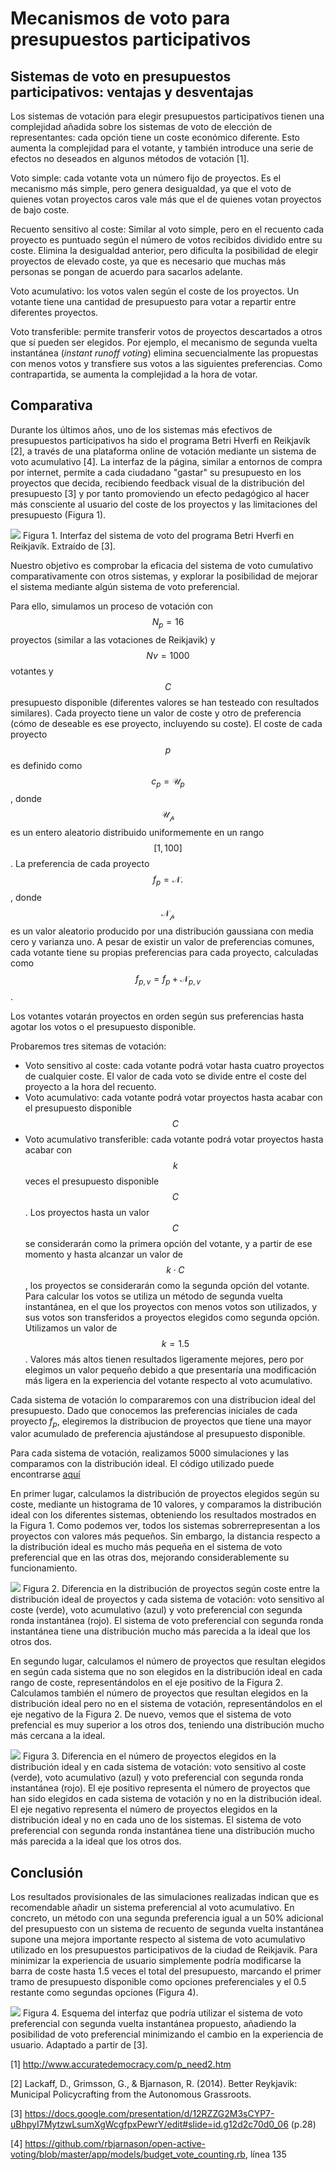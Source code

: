 

# Mecanismos de voto para presupuestos participativos


## Sistemas de voto en presupuestos participativos: ventajas y desventajas

Los sistemas de votación para elegir presupuestos participativos tienen una complejidad añadida sobre los sistemas de voto de elección de representantes: cada opción tiene un coste económico diferente. Esto aumenta la complejidad para el votante, y también introduce una serie de efectos no deseados en algunos métodos de votación [1].

Voto simple: cada votante vota un número fijo de proyectos. Es el mecanismo más simple, pero genera desigualdad, ya que el voto de quienes votan proyectos caros vale más que el de quienes votan proyectos de bajo coste.

Recuento sensitivo al coste: Similar al voto simple, pero en el recuento cada proyecto es puntuado según el número de votos recibidos dividido entre su coste. Elimina la desigualdad anterior, pero dificulta la posibilidad de elegir proyectos de elevado coste, ya que es necesario que muchas más personas se pongan de acuerdo para sacarlos adelante.

Voto acumulativo: los votos valen según el coste de los proyectos. Un votante tiene una cantidad de presupuesto para votar a repartir entre diferentes proyectos.

Voto transferible: permite transferir votos de proyectos descartados a otros que sí pueden ser elegidos. Por ejemplo, el mecanismo de segunda vuelta instantánea (*instant runoff voting*) elimina secuencialmente las propuestas con menos votos y transfiere sus votos a las siguientes preferencias. Como contrapartida, se aumenta la complejidad a la hora de votar.


## Comparativa

Durante los últimos años, uno de los sistemas más efectivos de presupuestos participativos ha sido el programa Betri Hverfi en Reikjavík [2], a través de una plataforma online de votación mediante un sistema de voto acumulativo [4]. La interfaz de la página, similar a entornos de compra por internet, permite a cada ciudadano "gastar" su presupuesto en los proyectos que decida, recibiendo feedback visual de la distribución del presupuesto [3] y por tanto promoviendo un efecto pedagógico al hacer más consciente al usuario del coste de los proyectos y las limitaciones del presupuesto (Figura 1).


![](PB-Reykjavik.png)
Figura 1. Interfaz del sistema de voto del programa Betri Hverfi en Reikjavík. Extraído de [3].

Nuestro objetivo es comprobar la eficacia del sistema de voto cumulativo comparativamente con otros sistemas, y explorar la posibilidad de mejorar el sistema mediante algún sistema de voto preferencial.

Para ello, simulamos un proceso de votación con $$N_p=16$$ proyectos (similar a las votaciones de Reikjavik) y $$Nv=1000$$ votantes y $$C$$ presupuesto disponible (diferentes valores se han testeado con resultados similares). Cada proyecto tiene un valor de coste y otro de preferencia (cómo de deseable es ese proyecto, incluyendo su coste). El coste de cada proyecto $$p$$ es definido como $$c_p=\mathcal{U}_p$$, donde $$\mathcal{U_p}$$ es un entero aleatorio distribuido uniformemente en un rango $$[1,100]$$. La preferencia de cada proyecto $$f_p = \mathcal{N}.$$, donde $$\mathcal{N_p}$$ es un valor aleatorio producido por una distribución gaussiana con media cero y varianza uno.
A pesar de existir un valor de preferencias comunes, cada votante tiene su propias preferencias para cada proyecto, calculadas como $$f_{p,v} = f_p + \mathcal{N}_{p,v}$$.

Los votantes votarán proyectos en orden según sus preferencias hasta agotar los votos o el presupuesto disponible.

Probaremos tres sitemas de votación:
* Voto sensitivo al coste: cada votante podrá votar hasta cuatro proyectos de cualquier coste. El valor de cada voto se divide entre el coste del proyecto a la hora del recuento.
* Voto acumulativo: cada votante podrá votar proyectos hasta acabar con el presupuesto disponible $$C$$
* Voto acumulativo transferible: cada votante podrá votar proyectos hasta acabar con $$k$$ veces el presupuesto disponible $$C$$. Los proyectos hasta un valor $$C$$ se considerarán como la primera opción del votante, y a partir de ese momento y hasta alcanzar un valor de $$k\cdot C$$, los proyectos se considerarán como la segunda opción del votante. Para calcular los votos se utiliza un método de segunda vuelta instantánea, en el que los proyectos con menos votos son utilizados, y sus votos son transferidos a proyectos elegidos como segunda opción. Utilizamos un valor de $$k=1.5$$. Valores más altos tienen resultados ligeramente mejores, pero por elegimos un valor pequeño debido a que presentaría una modificación más ligera en la experiencia del votante respecto al voto acumulativo.

Cada sistema de votación lo compararemos con una distribucion ideal del presupuesto. Dado que conocemos las preferencias iniciales de cada proyecto $f_p$, elegiremos la distribucion de proyectos que tiene una mayor valor acumulado de preferencia ajustándose al presupuesto disponible.

Para cada sistema de votación, realizamos 5000 simulaciones y las comparamos con la distribución ideal. El código utilizado puede encontrarse [aquí](https://github.com/MiguelAguilera/mecanismos-gobierno-participativo/blob/master/code/participative-budgeting)

En primer lugar, calculamos la distribución de proyectos elegidos según su coste, mediante un histograma de 10 valores, y comparamos la distribución ideal con los diferentes sistemas, obteniendo los resultados mostrados en la Figura  1. Como podemos ver, todos los sistemas sobrerrepresentan a los proyectos con valores más pequeños. Sin embargo, la distancia respecto a la distribución ideal es mucho más pequeña en el sistema de voto preferencial que en las otras dos, mejorando considerablemente su funcionamiento.


![](mean-difference-from-ideal-cost-distribution.png)
Figura 2. Diferencia en la distribución de proyectos según coste entre la distribución ideal de proyectos y cada sistema de votación: voto sensitivo al coste (verde), voto acumulativo (azul) y voto preferencial con segunda ronda instantánea (rojo). El sistema de voto preferencial con segunda ronda instantánea tiene una distribución mucho más parecida a la ideal que los otros dos.

En segundo lugar, calculamos el número de proyectos que resultan elegidos en según cada sistema que no son elegidos en la distribución ideal en cada rango de coste, representándolos en el eje positivo de la Figura 2. Calculamos también el número de proyectos que resultan elegidos en la distribución ideal pero no en el sistema de votación, representándolos en el eje negativo de la Figura 2. De nuevo, vemos que el sistema de voto prefencial es muy superior a los otros dos, teniendo una distribución mucho más cercana a la ideal.

![](mean-difference-from-ideal-allocation.png)
Figura 3. Diferencia en el número de proyectos elegidos en la distribución ideal y en cada sistema de votación: voto sensitivo al coste (verde), voto acumulativo (azul) y voto preferencial con segunda ronda instantánea (rojo). El eje positivo representa el número de proyectos que han sido elegidos en cada sistema de votación y no en la distribución ideal. El eje negativo representa el número de proyectos elegidos en la distribución ideal y no en cada uno de los sistemas. El sistema de voto preferencial con segunda ronda instantánea tiene una distribución mucho más parecida a la ideal que los otros dos.

## Conclusión

Los resultados provisionales de las simulaciones realizadas indican que es recomendable añadir un sistema preferencial al voto acumulativo. En concreto, un método con una segunda preferencia igual a un 50% adicional del presupuesto con un sistema de recuento de segunda vuelta instantánea supone una mejora importante respecto al sistema de voto acumulativo utilizado en los presupuestos participativos de la ciudad de Reikjavik.
Para minimizar la experiencia de usuario simplemente podría modificarse la barra de coste hasta 1.5 veces el total del presupuesto, marcando el primer tramo de presupuesto disponible como opciones preferenciales y el 0.5 restante como segundas opciones (Figura 4).

![](PB-preferential-voting.png)
Figura 4. Esquema del interfaz que podría utilizar el sistema de voto preferencial con segunda vuelta instantánea propuesto, añadiendo la posibilidad de voto preferencial minimizando el cambio en la experiencia de usuario. Adaptado a partir de [3].

[1] http://www.accuratedemocracy.com/p_need2.htm

[2] Lackaff, D., Grimsson, G., & Bjarnason, R. (2014). Better Reykjavik: Municipal Policycrafting from the Autonomous Grassroots.

[3] https://docs.google.com/presentation/d/12RZZG2M3sCYP7-uBhpyI7MytzwLsumXgWcgfpxPewrY/edit#slide=id.g12d2c70d0_06 (p.28)

[4] https://github.com/rbjarnason/open-active-voting/blob/master/app/models/budget_vote_counting.rb, línea 135
